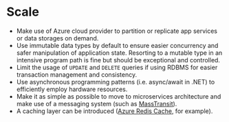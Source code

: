 # Scale

- Make use of Azure cloud provider to partition or replicate app services or data storages on demand.
- Use immutable data types by default to ensure easier concurrency and safer manipulation of application state. Resorting to a mutable type in an intensive program path is fine but should be exceptional and controlled.
- Limit the usage of `UPDATE` and `DELETE` queries if using RDBMS for easier transaction management and consistency.
- Use asynchronous programming patterns (i.e. async/await in .NET) to efficiently employ hardware resources.
- Make it as simple as possible to move to microservices architecture and make use of a messaging system (such as [MassTransit](http://masstransit-project.com/)).
- A caching layer can be introduced ([Azure Redis Cache](https://azure.microsoft.com/en-us/services/cache/), for example).